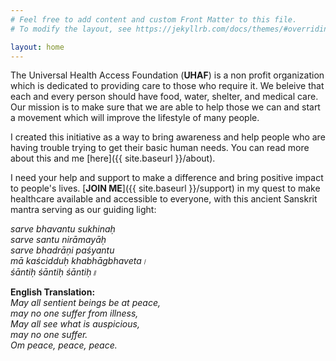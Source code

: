 ```yaml
---
# Feel free to add content and custom Front Matter to this file.
# To modify the layout, see https://jekyllrb.com/docs/themes/#overriding-theme-defaults

layout: home
---
```

The Universal Health Access Foundation (**UHAF**) is a non profit organization which is dedicated to providing care to those who require it. We beleive that each and every person should have food, water, shelter, and medical care. Our mission is to make sure that we are able to help those we can and start a movement which will improve the lifestyle of many people. 

I created this initiative as a way to bring awareness and help people who are having trouble trying to get their basic human needs. You can read more about this and me [here]({{ site.baseurl }}/about).

I need your help and support to make a difference and bring positive impact to people's lives. [**JOIN ME**]({{ site.baseurl }}/support) in my quest to make healthcare available and accessible to everyone, with this ancient Sanskrit mantra serving as our guiding light:  


*sarve bhavantu sukhinaḥ  
sarve santu nirāmayāḥ  
sarve bhadrāṇi paśyantu   
mā kaścidduḥ khabhāgbhaveta।  
śāntiḥ śāntiḥ śāntiḥ॥*  

**English Translation:**  
*May all sentient beings be at peace,  
may no one suffer from illness,  
May all see what is auspicious,   
may no one suffer.  
Om peace, peace, peace.*  
